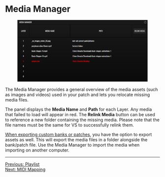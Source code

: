 # Media Manager

<div style="text-align: center;">
<figure style="text-align: center;">
  <img src="/vs/vs2/images/main-panel-media-manager.png" alt="Media Manager" style="padding: 0px; bottom-padding: 0px" />
  <figcaption></figcaption>
</figure>
</div>

The Media Manager provides a general overview of the media assets (such as images and videos) used in your patch and lets you relocate missing media files.

The panel displays the **Media Name** and **Path** for each Layer. Any media that failed to load will appear in red. The **Relink Media** button can be used to reference a new folder containing the missing media. Please note that the file names must be the same for VS to successfully relink them.

[When exporting custom banks or patches](patch-manager), you have the option to export assets as well. This will export the media files in a folder alongside the bank/patch file. Use the Media Manager to import the media when importing on another computer.

---

[Previous: Playlist](playlist)<br>
[Next: MIDI Mapping](midi-mapping)
